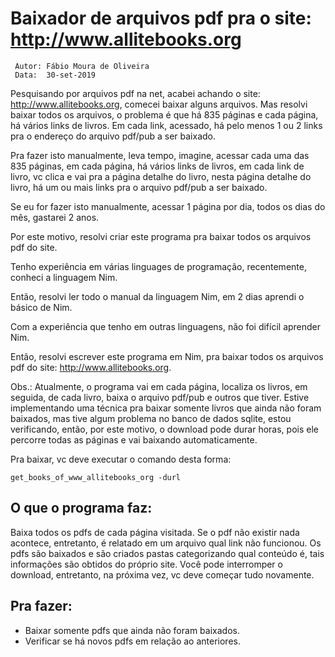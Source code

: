 # Baixador de arquivos pdf pra o site: http://www.allitebooks.org
` Autor: Fábio Moura de Oliveira`       
` Data:  30-set-2019`

Pesquisando por arquivos pdf na net, acabei achando o site: http://www.allitebooks.org, comecei baixar alguns arquivos.
Mas resolvi baixar todos os arquivos, o problema é que há 835 páginas e cada página, há vários links de livros. Em cada link, acessado, há pelo menos 1 ou 2 links pra o endereço do arquivo pdf/pub a ser baixado.

Pra fazer isto manualmente, leva tempo, imagine, acessar cada uma das 835 páginas, em cada página, há vários links de livros, em cada link de livro, vc clica e vai pra a página detalhe do livro, nesta página detalhe do livro, há um ou mais links pra o arquivo pdf/pub a ser baixado.

Se eu for fazer isto manualmente, acessar 1 página por dia, todos os dias do mês, gastarei 2 anos.

Por este motivo, resolvi criar este programa pra baixar todos os arquivos pdf do site.

Tenho experiência em várias linguages de programação, recentemente, conheci a linguagem Nim.

Então, resolvi ler todo o manual da linguagem Nim, em 2 dias aprendi o básico de Nim.

Com a experiência que tenho em outras linguagens, não foi difícil aprender Nim.

Então, resolvi escrever este programa em Nim, pra baixar todos os arquivos pdf do site: http://www.allitebooks.org.

Obs.: Atualmente, o programa vai em cada página, localiza os livros, em seguida, de cada livro, baixa o arquivo pdf/pub e outros que tiver.
Estive implementando uma técnica pra baixar somente livros que ainda não foram baixados, mas tive algum problema
no banco de dados sqlite, estou verificando, então, por este motivo, o download pode durar horas, pois ele percorre todas as páginas e vai baixando automaticamente.

Pra baixar, vc deve executar o comando desta forma:

`get_books_of_www_allitebooks_org -durl`

## O que o programa faz:

Baixa todos os pdfs de cada página visitada.
Se o pdf não existir nada acontece, entretanto, é relatado em um arquivo qual link não funcionou.
Os pdfs são baixados e são criados pastas categorizando qual conteúdo é, tais informações são obtidos do próprio site.
Você pode interromper o download, entretanto, na próxima vez, vc deve começar tudo novamente.


## Pra fazer:
* Baixar somente pdfs que ainda não foram baixados.
* Verificar se há novos pdfs em relação ao anteriores.


